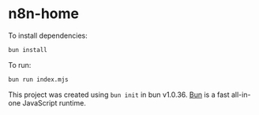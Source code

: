 # n8n-home

To install dependencies:

```bash
bun install
```

To run:

```bash
bun run index.mjs
```

This project was created using `bun init` in bun v1.0.36. [Bun](https://bun.sh) is a fast all-in-one JavaScript runtime.
